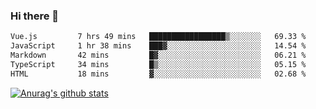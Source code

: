 ### Hi there 👋



<!--
**webB1an/webB1an** is a ✨ _special_ ✨ repository because its `README.md` (this file) appears on your GitHub profile.

Here are some ideas to get you started:

- 🔭 I’m currently working on ...
- 🌱 I’m currently learning ...
- 👯 I’m looking to collaborate on ...
- 🤔 I’m looking for help with ...
- 💬 Ask me about ...
- 📫 How to reach me: ...
- 😄 Pronouns: ...
- ⚡ Fun fact: ...
-->

<!--START_SECTION:waka-->

```txt
Vue.js         7 hrs 49 mins   █████████████████▒░░░░░░░   69.33 %
JavaScript     1 hr 38 mins    ███▓░░░░░░░░░░░░░░░░░░░░░   14.54 %
Markdown       42 mins         █▓░░░░░░░░░░░░░░░░░░░░░░░   06.21 %
TypeScript     34 mins         █▒░░░░░░░░░░░░░░░░░░░░░░░   05.15 %
HTML           18 mins         ▓░░░░░░░░░░░░░░░░░░░░░░░░   02.68 %
```

<!--END_SECTION:waka-->


[![Anurag's github stats](https://github-readme-stats.vercel.app/api?username=webB1an&show_icons=true&theme=radical)](https://github.com/anuraghazra/github-readme-stats)

